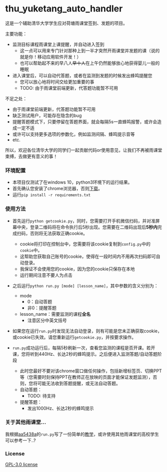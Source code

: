 # thu_yuketang_auto_handler

这是一个辅助清华大学学生应对荷塘雨课堂签到、发题的项目。

主要功能：

- 监测目标课程雨课堂上课提醒，并自动进入签到
  - 这一点可以用来专门针对那种上到一半才突然开雨课堂并发题的课（说的就是你！移动应用软件开发！）
  - 也可以帮助起不来的早八人~~早十人~~在上午仍然能够放心地获得婴儿一般的睡眠
- 进入课堂后，可以自动代答题，或者在监测到发题的时候发出蜂鸣提醒您
  - 您可以放心地将时间交给更加重要的事
  - TODO: 由于雨课堂前端更新，代答题功能暂不可用

不足之处：

- 由于雨课堂前端更新，代答题功能暂不可用
- 缺乏测试用户，可能存在隐含的bug
- 提醒答题模式下，只要停留在答题界面，就会每隔5s一直蜂鸣报警，或许会造成一定不适
- 或许可以支持更多选项的参数化，例如监测间隔、蜂鸣提示音等
- etc.

所以，欢迎各位清华大学的同学们一起贡献代码or使用意见，让我们不再被雨课堂束缚，去做更有意义的事！

### 环境配置

- 本项目仅测试了在windows 10，python3环境下的运行结果。
- 首先确认您安装了chrome浏览器，否则[下载](https://www.google.com/chrome/)。
- 运行`pip install -r requirements.txt`

### 使用方法

- 首先运行`python getcookie.py`，同时，您需要打开手机微信扫码，并对准屏幕中央，登录二维码将在命令执行后5秒出现。您需要在二维码出现后**5秒内**完成扫码，否则将无法获取正确cookie。
  - cookie将打印在控制台中，您需要将该cookie复制到`config.py`中的`cookie`中。
  - 这帮助您获取自己账号的cookie，使得在一段时间内不用再次扫码即可自动登录。
  - 我保证不会使用您的cookie，因为您的cookie只保存在本地
  - 运行期间注意不要人为点击

- 之后运行`python run.py [mode] [lesson_name]`，其中参数的含义分别为：
  - mode
    - 0：自动答题
    - 非0：提醒答题
  - lesson_name：需要监测的课程**全名**
    - 注意区分中英文括号
- 如果您在运行`run.py`时发现无法自动登录，则有可能是您未正确获取cookie，或cookie已失效。请您重新运行`getcookie.py`，并按要求操作。
- `run.py`成功运行后，每隔5秒刷新一次，查看您监测的课程是否开课。若开课，您将听到440Hz、长达2秒的蜂鸣提示。之后便进入监测答题/自动答题阶段
  - 此时您最好不要对该chrome窗口做任何操作，包括新增标签页、切换PPT等（您需要时刻保持PPT在教师正在放映的页面才能保证发题监测），否则，您将可能无法收到答题提醒，或无法自动答题。
  - 自动答题：
    - TODO: 待支持
  - 提醒答题：
    - 发出1000Hz、长达2秒的蜂鸣提示

### 关于其他雨课堂...

我根据[aa5438a](https://github.com/wushusuoshuweishu/thu_yuketang_auto_handler/tree/aa5438a8ec92842b7d3a7879c99fac6f42565e9d)的`run.py`写了一份简单的[教学](./教学/README.md)，或许使用其他雨课堂的高校学生可以参考一下..?

### License

[GPL-3.0 license](./LICENSE)